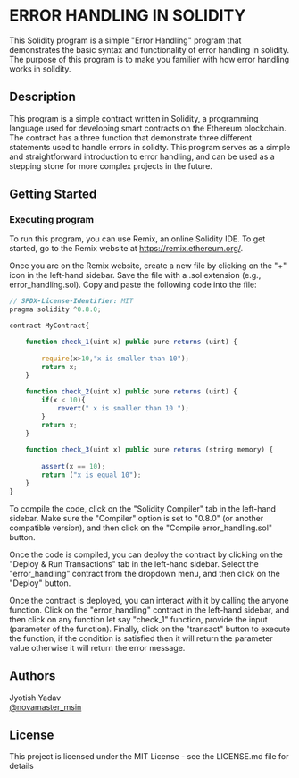 # ERROR HANDLING IN SOLIDITY

This Solidity program is a simple "Error Handling" program that demonstrates the basic syntax and functionality of error handling in solidity. The purpose of this program is to make you familier with how error handling works in solidity.

## Description

This program is a simple contract written in Solidity, a programming language used for developing smart contracts on the Ethereum blockchain. The contract has a three function that demonstrate three different statements used to handle errors in solidty. This program serves as a simple and straightforward introduction to error handling, and can be used as a stepping stone for more complex projects in the future.

## Getting Started

### Executing program

To run this program, you can use Remix, an online Solidity IDE. To get started, go to the Remix website at https://remix.ethereum.org/.

Once you are on the Remix website, create a new file by clicking on the "+" icon in the left-hand sidebar. Save the file with a .sol extension (e.g., error_handling.sol). Copy and paste the following code into the file:

```javascript
// SPDX-License-Identifier: MIT
pragma solidity ^0.8.0;

contract MyContract{

    function check_1(uint x) public pure returns (uint) {
        
        require(x>10,"x is smaller than 10");
        return x;
    }
    
    function check_2(uint x) public pure returns (uint) {
        if(x < 10){
            revert(" x is smaller than 10 ");
        }
        return x;
    }
    
    function check_3(uint x) public pure returns (string memory) {
        
        assert(x == 10);
        return ("x is equal 10");
    }
}

```

To compile the code, click on the "Solidity Compiler" tab in the left-hand sidebar. Make sure the "Compiler" option is set to "0.8.0" (or another compatible version), and then click on the "Compile error_handling.sol" button.

Once the code is compiled, you can deploy the contract by clicking on the "Deploy & Run Transactions" tab in the left-hand sidebar. Select the "error_handling" contract from the dropdown menu, and then click on the "Deploy" button.

Once the contract is deployed, you can interact with it by calling the anyone function. Click on the "error_handling" contract in the left-hand sidebar, and then click on any function let say "check_1" function, provide the input (parameter of the function). Finally, click on the "transact" button to execute the function, if the condition is satisfied then it will return the parameter value otherwise it will return the error message.

## Authors

Jyotish Yadav  
[@novamaster_msin](https://twitter.com/metacraftersio)


## License

This project is licensed under the MIT License - see the LICENSE.md file for details
